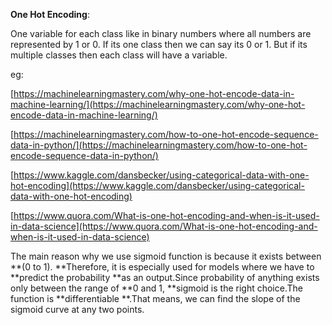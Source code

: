**One Hot Encoding**:

One variable for each class like in binary numbers where all numbers are represented by 1 or 0. If its one class then we can say its 0 or 1. But if its multiple classes then each class will have a variable.

eg:

[https://machinelearningmastery.com/why-one-hot-encode-data-in-machine-learning/](https://machinelearningmastery.com/why-one-hot-encode-data-in-machine-learning/)

[https://machinelearningmastery.com/how-to-one-hot-encode-sequence-data-in-python/](https://machinelearningmastery.com/how-to-one-hot-encode-sequence-data-in-python/)

[https://www.kaggle.com/dansbecker/using-categorical-data-with-one-hot-encoding](https://www.kaggle.com/dansbecker/using-categorical-data-with-one-hot-encoding)

[https://www.quora.com/What-is-one-hot-encoding-and-when-is-it-used-in-data-science](https://www.quora.com/What-is-one-hot-encoding-and-when-is-it-used-in-data-science)

The main reason why we use sigmoid function is because it exists between **\(0 to 1\). **Therefore, it is especially used for models where we have to **predict the probability **as an output.Since probability of anything exists only between the range of **0 and 1, **sigmoid is the right choice.The function is **differentiable **.That means, we can find the slope of the sigmoid curve at any two points.



